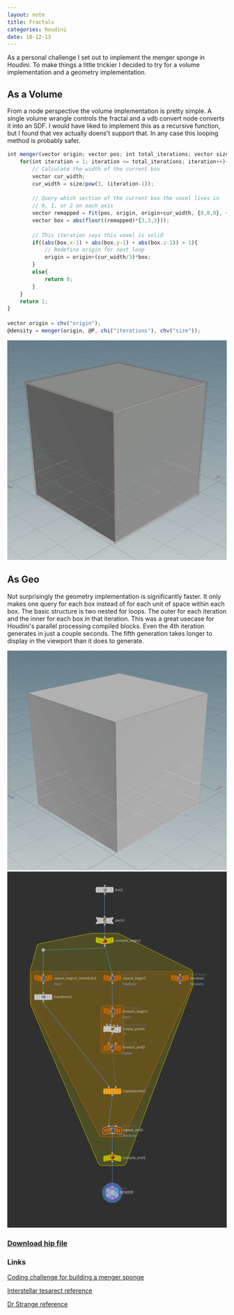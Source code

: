```yaml
---
layout: note
title: Fractals
categories: houdini
date: 18-12-13
---
```


As a personal challenge I set out to implement the menger sponge in Houdini. To make things a little trickier I decided to try for a volume implementation and a geometry implementation.

## As a Volume

From a node perspective the volume implementation is pretty simple. A single volume wrangle controls the fractal and a vdb convert node converts it into an SDF. I would have liked to implement this as a recursive function, but I found that vex actually doens't support that. In any case this looping method is probably safer.

```javascript
int menger(vector origin; vector pos; int total_iterations; vector size){
    for(int iteration = 1; iteration <= total_iterations; iteration++){
        // Calculate the width of the current box
        vector cur_width;
        cur_width = size/pow(3, (iteration-1));

        // Query which section of the current box the voxel lives in
        // 0, 1, or 2 on each axis
        vector remapped = fit(pos, origin, origin+cur_width, {0,0,0}, {1,1,1});
        vector box = abs(floor((remapped)*{3,3,3}));
        
        // This iteration says this voxel is solid
        if((abs(box.x-1) + abs(box.y-1) + abs(box.z-1)) > 1){
            // Redefine origin for next loop
            origin = origin+(cur_width/3)*box;
        }
        else{
            return 0;
        }
    }
    return 1;
}

vector origin = chv("origin");
@density = menger(origin, @P, chi("iterations"), chv("size"));
```

![As a volume](/assets/images/18-12-13-fractals-vdb.gif)

## As Geo

Not surprisingly the geometry implementation is significantly faster. It only makes one query for each box instead of for each unit of space within each box. The basic structure is two nested for loops. The outer for each iteration and the inner for each box in that iteration.
This was a great usecase for Houdini's parallel processing compiled blocks. Even the 4th iteration generates in just a couple seconds. The fifth generation takes longer to display in the viewport than it does to generate.

![As Geo](/assets/images/18-12-13-fractals-geo.gif) ![Node Graph](/assets/images/18-12-13-fractals_geo_nodes.png)

### [Download hip file](/assets/projects/18-12-13-fractals.hip)

### Links
[Coding challenge for building a menger sponge](https://www.youtube.com/watch?v=LG8ZK-rRkXo)

[Interstellar tesarect reference](https://www.youtube.com/watch?v=iJio07EtKYc)

[Dr Strange reference](https://www.youtube.com/watch?v=e5zNlNbvmMA)
